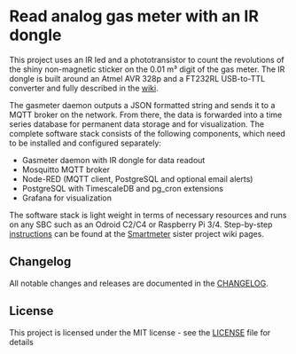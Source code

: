 # Read analog gas meter with an IR dongle

This project uses an IR led and a phototransistor to count the revolutions of the shiny non-magnetic sticker on the 0.01 m³ digit of the gas meter. The IR dongle is built around an Atmel AVR 328p and a FT232RL USB-to-TTL converter and fully described in the [wiki](https://github.com/ahpohl/gasmeter/wiki).

The gasmeter daemon outputs a JSON formatted string and sends it to a MQTT broker on the network. From there, the data is forwarded into a time series database for permanent data storage and for visualization. The complete software stack consists of the following components, which need to be installed and configured separately:
- Gasmeter daemon with IR dongle for data readout
- Mosquitto MQTT broker
- Node-RED (MQTT client, PostgreSQL and optional email alerts)
- PostgreSQL with TimescaleDB and pg_cron extensions
- Grafana for visualization

The software stack is light weight in terms of necessary resources and runs on any SBC such as an Odroid C2/C4 or Raspberry Pi 3/4. Step-by-step [instructions](https://github.com/ahpohl/smartmeter/wiki) can be found at the [Smartmeter](https://github.com/ahpohl/smartmeter) sister project wiki pages.


## Changelog

All notable changes and releases are documented in the [CHANGELOG](CHANGELOG.md).

## License

This project is licensed under the MIT license - see the [LICENSE](LICENSE) file for details
